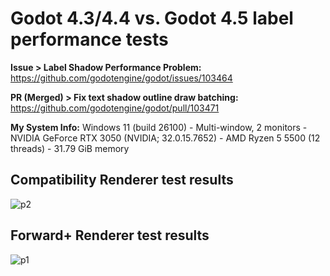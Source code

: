 # Godot 4.3/4.4 vs. Godot 4.5 label performance tests

**Issue > Label Shadow Performance Problem:**
https://github.com/godotengine/godot/issues/103464

**PR (Merged) > Fix text shadow outline draw batching:**
https://github.com/godotengine/godot/pull/103471

**My System Info:**
Windows 11 (build 26100) - Multi-window, 2 monitors -  NVIDIA GeForce RTX 3050 (NVIDIA; 32.0.15.7652) - AMD Ryzen 5 5500 (12 threads) - 31.79 GiB memory 

## Compatibility Renderer test results

![p2](https://github.com/user-attachments/assets/d54cd7ea-922c-4925-ae12-b0cdf74c4447)

## Forward+ Renderer test results

![p1](https://github.com/user-attachments/assets/8d53ce40-f419-42e2-9efa-6a179e1177a8)
